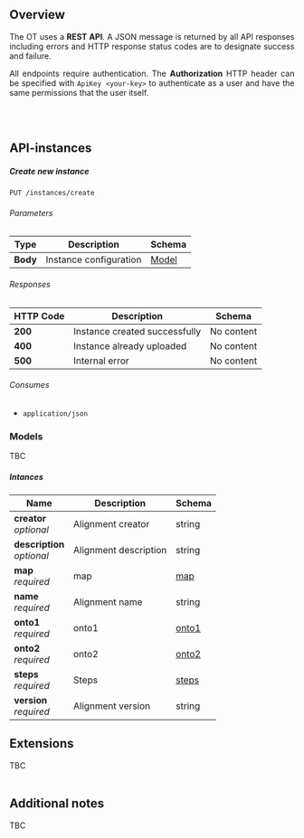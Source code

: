 ## Overview
<div align="justify">

The OT uses a **REST API**. A JSON message is returned by all API responses including errors and HTTP response status codes are to designate success and failure.

All endpoints require authentication. The **Authorization** HTTP header can be specified with ``ApiKey <your-key>``
to authenticate as a user and have the same permissions that the user itself.
</div>
<br/><br/>

<a name="instance_resource"></a>
## API-instances
<div align="justify">

</div>

<a name="instances-put"></a>
##### Create new instance
```
PUT /instances/create
```


###### Parameters

|Type|Description|Schema|
|---|---|---|
|**Body**|Instance configuration|[Model](definitions.md#model)|


###### Responses

|HTTP Code|Description|Schema|
|---|---|---|
|**200**|Instance created successfully|No content
|**400**|Instance already uploaded|No content
|**500**|Internal error|No content

###### Consumes
* `application/json`


### Models
<div align="justify">
TBC
<br/>
</div>

<a name="model_instance"></a>
##### Intances 

|Name|Description|Schema|
|---|---|---|
|**creator**  <br>*optional*|Alignment creator|string|
|**description**  <br>*optional*|Alignment description|string|
|**map**  <br>*required*|map|[map](#alignment-map)|
|**name**  <br>*required*|Alignment name|string|
|**onto1**  <br>*required*|onto1|[onto1](#alignment-onto1)|
|**onto2**  <br>*required*|onto2|[onto2](#alignment-onto2)|
|**steps**  <br>*required*|Steps|[steps](#alignment-steps)|
|**version**  <br>*required*|Alignment version|string|



## Extensions
<div align="justify">
   
TBC
<br/><br/>

</div>

## Additional notes
<div align="justify">
   
TBC
<br/><br/>

</div>
 
